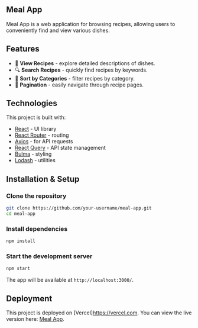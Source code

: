 ## Meal App

Meal App is a web application for browsing recipes, allowing users to conveniently find and view various dishes.

## Features
- 📖 **View Recipes** - explore detailed descriptions of dishes.
- 🔍 **Search Recipes** - quickly find recipes by keywords.
- 📂 **Sort by Categories** - filter recipes by category.
- 🔄 **Pagination** - easily navigate through recipe pages.

## Technologies
This project is built with:
- [React](https://react.dev/) - UI library
- [React Router](https://reactrouter.com/) - routing
- [Axios](https://axios-http.com/) - for API requests
- [React Query](https://tanstack.com/query) - API state management
- [Bulma](https://bulma.io/) - styling
- [Lodash](https://lodash.com/) - utilities

## Installation & Setup

### Clone the repository
```sh
git clone https://github.com/your-username/meal-app.git
cd meal-app
```

### Install dependencies
```sh
npm install
```

### Start the development server
```sh
npm start
```
The app will be available at `http://localhost:3000/`.


## Deployment
This project is deployed on [Vercel]https://vercel.com. You can view the live version here: [Meal App](https://meat-app-pi.vercel.app/).

